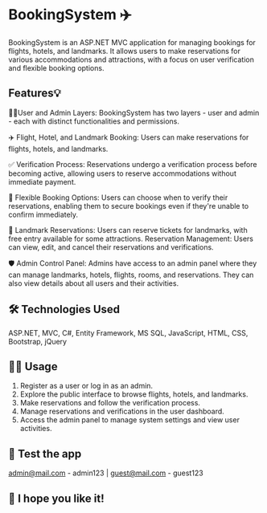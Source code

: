 
# BookingSystem ✈️

BookingSystem is an ASP.NET MVC application for managing bookings for flights, hotels, and landmarks. It allows users to make reservations for various accommodations and attractions, with a focus on user verification and flexible booking options.


## Features💡
👩‍💻User and Admin Layers: BookingSystem has two layers - user and admin - each with distinct functionalities and permissions.

✈️ Flight, Hotel, and Landmark Booking: Users can make reservations for flights, hotels, and landmarks.

✅ Verification Process: Reservations undergo a verification process before becoming active, allowing users to reserve accommodations without immediate payment.

🤩 Flexible Booking Options: Users can choose when to verify their reservations, enabling them to secure bookings even if they're unable to confirm immediately.

🎫 Landmark Reservations: Users can reserve tickets for landmarks, with free entry available for some attractions.
Reservation Management: Users can view, edit, and cancel their reservations and verifications.

🛡️ Admin Control Panel: Admins have access to an admin panel where they can manage landmarks, hotels, flights, rooms, and reservations. They can also view details about all users and their activities.


## 🛠 Technologies Used
ASP.NET,
MVC,
C#,
Entity Framework,
MS SQL,
JavaScript,
HTML,
CSS,
Bootstrap,
jQuery


## 👨‍💻 Usage
1. Register as a user or log in as an admin.
2. Explore the public interface to browse flights, hotels, and landmarks.
3. Make reservations and follow the verification process.
4. Manage reservations and verifications in the user dashboard.
5. Access the admin panel to manage system settings and view user activities.
## 🚀 Test the app
admin@mail.com - admin123 |
guest@mail.com - guest123
## 💎 I hope you like it! 

